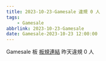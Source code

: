 ```yaml
---
title: 2023-10-23-Gamesale 違規 0 人
tags:
    - Gamesale
abbrlink: 2023-10-23-Gamesale
date: Gamesale-2023-10-23 12:00:00
---
```

Gamesale 板 [板規連結](https://www.ptt.cc/bbs/Gossiping/M.1637425085.A.07D.html)
昨天違規 0 人
